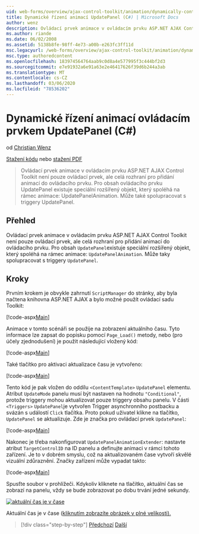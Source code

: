 ```yaml
---
uid: web-forms/overview/ajax-control-toolkit/animation/dynamically-controlling-updatepanel-animations-cs
title: Dynamické řízení animací UpdatePanel (C#) | Microsoft Docs
author: wenz
description: Ovládací prvek animace v ovládacím prvku ASP.NET AJAX Control Toolkit není pouze ovládací prvek, ale celá rozhraní pro přidání animací do ovládacího prvku. Pro obsah...
ms.author: riande
ms.date: 06/02/2008
ms.assetid: 5138b8fe-98ff-4e73-a00b-e263fc3ff11d
msc.legacyurl: /web-forms/overview/ajax-control-toolkit/animation/dynamically-controlling-updatepanel-animations-cs
msc.type: authoredcontent
ms.openlocfilehash: 183974564764aab9c0d8a4e577995f3c444bf2d3
ms.sourcegitcommit: e7e91932a6e91a63e2e46417626f39d6b244a3ab
ms.translationtype: MT
ms.contentlocale: cs-CZ
ms.lasthandoff: 03/06/2020
ms.locfileid: "78536202"
---
```

# <a name="dynamically-controlling-updatepanel-animations-c"></a>Dynamické řízení animací ovládacím prvkem UpdatePanel (C#)

od [Christian Wenz](https://github.com/wenz)

[Stažení kódu](https://download.microsoft.com/download/9/3/f/93f8daea-bebd-4821-833b-95205389c7d0/UpdatePanelAnimation2.cs.zip) nebo [stažení PDF](https://download.microsoft.com/download/b/6/a/b6ae89ee-df69-4c87-9bfb-ad1eb2b23373/updatepanelanimation2CS.pdf)

> Ovládací prvek animace v ovládacím prvku ASP.NET AJAX Control Toolkit není pouze ovládací prvek, ale celá rozhraní pro přidání animací do ovládacího prvku. Pro obsah ovládacího prvku UpdatePanel existuje speciální rozšířený objekt, který spoléhá na rámec animace: UpdatePanelAnimation. Může také spolupracovat s triggery UpdatePanel.

## <a name="overview"></a>Přehled

Ovládací prvek animace v ovládacím prvku ASP.NET AJAX Control Toolkit není pouze ovládací prvek, ale celá rozhraní pro přidání animací do ovládacího prvku. Pro obsah `UpdatePanel`existuje speciální rozšířený objekt, který spoléhá na rámec animace: `UpdatePanelAnimation`. Může taky spolupracovat s triggery `UpdatePanel`.

## <a name="steps"></a>Kroky

Prvním krokem je obvykle zahrnutí `ScriptManager` do stránky, aby byla načtena knihovna ASP.NET AJAX a bylo možné použít ovládací sadu Toolkit:

[!code-aspx[Main](dynamically-controlling-updatepanel-animations-cs/samples/sample1.aspx)]

Animace v tomto scénáři se použije na zobrazení aktuálního času. Tyto informace lze zapsat do popisku pomocí `Page_Load()` metody, nebo (pro účely zjednodušení) je použit následující vložený kód:

[!code-aspx[Main](dynamically-controlling-updatepanel-animations-cs/samples/sample2.aspx)]

Také tlačítko pro aktivaci aktualizace času je vytvořeno:

[!code-aspx[Main](dynamically-controlling-updatepanel-animations-cs/samples/sample3.aspx)]

Tento kód je pak vložen do oddílu `<ContentTemplate>` `UpdatePanel` elementu. Atribut `UpdateMode` panelu musí být nastaven na hodnotu `"Conditional"`, protože triggery mohou aktualizovat pouze triggery obsahu panelu. V části `<Triggers>` `UpdatePanel`je vytvořen Trigger asynchronního postbacku a svázán s událostí `Click` tlačítka. Proto pokud uživatel klikne na tlačítko, `UpdatePanel` se aktualizuje. Zde je značka pro ovládací prvek `UpdatePanel`:

[!code-aspx[Main](dynamically-controlling-updatepanel-animations-cs/samples/sample4.aspx)]

Nakonec je třeba nakonfigurovat `UpdatePanelAnimationExtender`: nastavte atribut `TargetControlID` na ID panelu a definujte animaci v rámci tohoto zařízení. Je to v dobrém smyslu, což na aktualizovaném čase vytvoří skvělé vizuální zdůraznění. Značky zařízení může vypadat takto:

[!code-aspx[Main](dynamically-controlling-updatepanel-animations-cs/samples/sample5.aspx)]

Spusťte soubor v prohlížeči. Kdykoliv kliknete na tlačítko, aktuální čas se zobrazí na panelu, vždy se bude zobrazovat po dobu trvání jedné sekundy.

[![aktuální čas je v čase](dynamically-controlling-updatepanel-animations-cs/_static/image2.png)](dynamically-controlling-updatepanel-animations-cs/_static/image1.png)

Aktuální čas je v čase ([kliknutím zobrazíte obrázek v plné velikosti).](dynamically-controlling-updatepanel-animations-cs/_static/image3.png)

> [!div class="step-by-step"]
> [Předchozí](animating-an-updatepanel-control-cs.md)
> [Další](adding-animation-to-a-control-vb.md)
